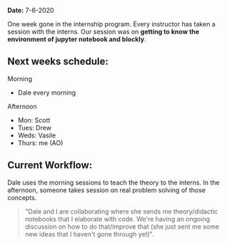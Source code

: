 **Date:** 7-6-2020

One week gone in the internship program. Every instructor has taken a session with the interns. Our session was on 
**getting to know the environment of jupyter notebook and blockly**.

## Next weeks schedule:

Morning

- Dale every morning

Afternoon

- Mon: Scott
- Tues: Drew
- Weds: Vasile
- Thurs: me (AO)

## Current Workflow:
Dale uses the morning sessions to teach the theory to the interns. In the afternoon, someone takes session on real problem solving of those 
concepts.

>"Dale and I are collaborating where she sends me theory/didactic
>notebooks that I elaborate with code. We're having an ongoing discussion
>on how to do that/improve that (she just sent me some new ideas that I
>haven't gone through yet)".




